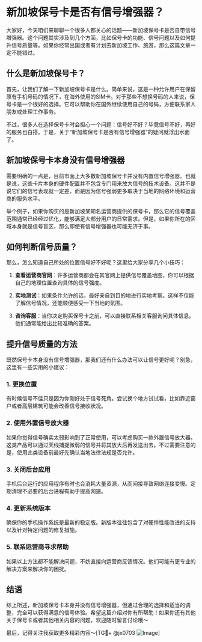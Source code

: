 # 新加坡保号卡是否有信号增强器？

大家好，今天咱们来聊聊一个很多人都关心的话题——新加坡保号卡是否自带信号增强器。这个问题其实涉及到几个方面，比如保号卡的功能、信号问题以及如何提升信号质量等。如果你经常出国或者有计划去新加坡工作、旅游，那么这篇文章一定不能错过。

## 什么是新加坡保号卡？

首先，让我们了解一下新加坡保号卡是什么。简单来说，这是一种允许用户在保留原有手机号码的情况下，在海外使用的SIM卡。对于那些不想换号码的人来说，保号卡是一个很好的选择。它可以帮助你在国外继续使用自己的号码，方便联系家人朋友或处理工作事务。

不过，很多人在选择保号卡时会担心一个问题：信号好不好？毕竟信号不好，再好的服务也白搭。于是，关于“新加坡保号卡是否有信号增强器”的疑问就浮出水面了。

## 新加坡保号卡本身没有信号增强器

需要明确的一点是，目前市面上大多数新加坡保号卡并没有内置信号增强器。也就是说，这些卡片本身的硬件配置并不包含专门用来放大信号的技术设备。这并不是说它们的信号表现就一定差，而是因为信号强弱更多取决于当地的网络环境和运营商的服务水平。

举个例子，如果你购买的是新加坡某知名运营商提供的保号卡，那么它的信号覆盖范围通常已经经过优化，能够满足大部分用户的日常需求。但是，如果你所在的区域本身就是信号盲区，那么即使有信号增强器也可能无济于事。

## 如何判断信号质量？

那么，怎么知道自己所处的位置信号好不好呢？这里给大家分享几个小技巧：

1. **查看运营商官网**：许多运营商都会在其官网上提供信号覆盖地图，你可以根据自己的地理位置查询具体的信号强度。
   
2. **实地测试**：如果条件允许的话，最好亲自到目的地进行实地考察。这样不仅能了解信号情况，还能顺便感受一下当地的氛围。

3. **咨询客服**：当你决定购买保号卡之前，可以直接联系相关客服询问具体信息。他们通常能给出比较准确的答案。

## 提升信号质量的方法

既然保号卡本身没有信号增强器，那我们还有什么办法可以让信号更好呢？别急，这里有一些实用的小建议：

### 1. 更换位置
有时候信号不佳只是因为你刚好处于信号死角。尝试换个地方试试看，比如靠近窗户或者高层建筑可能会改善信号接收状况。

### 2. 使用外置信号放大器
如果你觉得信号确实太弱影响到了正常使用，可以考虑购买一款外置信号放大器。这类产品可以通过天线捕捉微弱的信号并将其放大后再发送出去。不过需要注意的是，使用此类设备前最好先确认当地法律法规是否允许。

### 3. 关闭后台应用
手机后台运行的应用程序有时也会消耗大量资源，从而间接导致网络连接变慢。定期清理不必要的后台进程有助于提高网速。

### 4. 更新系统版本
确保你的手机操作系统是最新的稳定版。新版本往往包含了对硬件性能改进的支持以及针对特定问题的修复措施。

### 5. 联系运营商寻求帮助
如果以上方法都不能解决问题，不妨直接向运营商反馈情况。他们可能有更专业的解决方案来解决你的困扰。

## 结语

综上所述，新加坡保号卡本身并没有信号增强器，但通过合理的选择和适当的调整，完全可以获得满意的信号体验。希望这篇介绍对你有所帮助！如果你还有其他关于保号卡或者其他相关内容的问题，欢迎随时留言讨论哦～

最后，记得关注我获取更多精彩内容～[TG💪+ @jx0703 ![Image](https://github.com/user-attachments/assets/dbca1d08-cadb-493c-b0ec-ad6f7a83f270)]